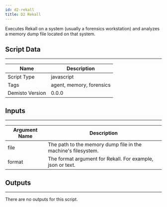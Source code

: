 ```yaml
---
id: d2-rekall
title: D2 Rekall
---
```


Executes Rekall on a system (usually a forensics workstation) and analyzes a memory dump file located on that system.

## Script Data
---

| **Name** | **Description** |
| --- | --- |
| Script Type | javascript |
| Tags | agent, memory, forensics |
| Demisto Version | 0.0.0 |

## Inputs
---

| **Argument Name** | **Description** |
| --- | --- |
| file | The path to the memory dump file in the machine's filesystem. |
| format | The format argument for Rekall. For example, json or text. |

## Outputs
---
There are no outputs for this script.
